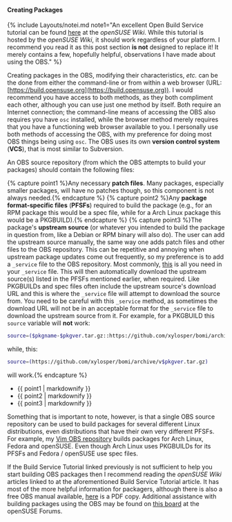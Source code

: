 #### Creating Packages
{% include Layouts/notei.md note1="An excellent Open Build Service tutorial can be found [here](https://en.opensuse.org/openSUSE:Build_Service_Tutorial) at the *openSUSE Wiki*. While this tutorial is hosted by the *openSUSE Wiki*, it should work regardless of your platform. I recommend you read it as this post section **is not** designed to replace it! It merely contains a few, hopefully helpful, observations I have made about using the OBS." %}

Creating packages in the OBS, modifying their characteristics, *etc.* can be the done from either the command-line or from within a web browser (URL: [https://build.opensuse.org](https://build.opensuse.org)). I would recommend you have access to both methods, as they both compliment each other, although you can use just one method by itself. Both require an Internet connection; the command-line means of accessing the OBS also requires you have `osc` installed, while the browser method merely requires that you have a functioning web browser available to you. I personally use both methods of accessing the OBS, with my preference for doing most OBS things being using `osc`. The OBS uses its own **version control system** (**VCS**), that is most similar to Subversion.

An OBS source repository (from which the OBS attempts to build your packages) should contain the following files:

{% capture point1 %}Any necessary **patch files**. Many packages, especially smaller packages, will have no patches though, so this component is not always needed.{% endcapture %}
{% capture point2 %}Any **package format-specific files** (**PFSFs**) required to build the package (e.g., for an RPM package this would be a spec file, while for a Arch Linux package this would be a PKGBUILD).{% endcapture %}
{% capture point3 %}The package's **upstream source** (or whatever you intended to build the package in question from, like a Debian or RPM binary will also do). The user can add the upstream source manually, the same way one adds patch files and other files to the OBS repository. This can be repetitive and annoying when upstream package updates come out frequently, so my preference is to add a `_service` file to the OBS repository. Most commonly, [this](https://build.opensuse.org/package/view_file/home:fusion809/vim/_service?expand=1) is all you need in your `_service` file. This will then automatically download the upstream source(s) listed in the PFSFs mentioned earlier, when required. Like PKGBUILDs and spec files often include the upstream source's download URL and this is where the `_service` file will attempt to download the source from. You need to be careful with this `_service` method, as sometimes the download URL will not be in an acceptable format for the `_service` file to download the upstream source from it. For example, for a PKGBUILD this `source` variable will **not** work:

~~~ bash
source=($pkgname-$pkgver.tar.gz::https://github.com/xylosper/bomi/archive/v$pkgver.tar.gz)
~~~

while, this:

~~~ bash
source=(https://github.com/xylosper/bomi/archive/v$pkgver.tar.gz)
~~~

will work.{% endcapture %}
<ul>
<li>{{ point1 | markdownify }}</li>
<li>{{ point2 | markdownify }}</li>
<li>{{ point3 | markdownify }}</li>
</ul>

Something that is important to note, however, is that a single OBS source repository can be used to build packages for several different Linux distributions, even distributions that have their own very different PFSFs. For example, my [Vim OBS repository](https://build.opensuse.org/package/show/home:fusion809/vim) builds packages for Arch Linux, Fedora and openSUSE. Even though Arch Linux uses PKGBUILDs for its PFSFs and Fedora / openSUSE use spec files.

If the Build Service Tutorial linked previously is not sufficient to help you start building OBS packages then I recommend reading the *openSUSE Wiki* articles linked to at the aforementioned Build Service Tutorial article. It has most of the more helpful information for packagers, although there is also a free OBS manual available, [here](http://openbuildservice.org/files/manuals/obs-reference-guide.pdf) is a PDF copy. Additional assistance with building packages using the OBS may be found on [this board](https://forums.opensuse.org/forumdisplay.php/692-Open-Build-Service-(OBS)) at the openSUSE Forums.
